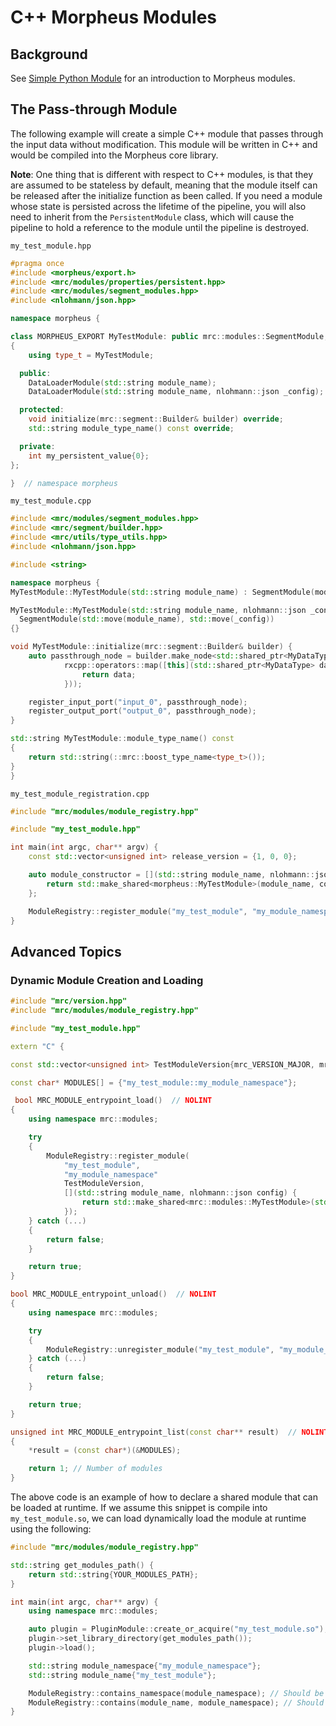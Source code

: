 <!--
SPDX-FileCopyrightText: Copyright (c) 2022-2024, NVIDIA CORPORATION & AFFILIATES. All rights reserved.
SPDX-License-Identifier: Apache-2.0

Licensed under the Apache License, Version 2.0 (the "License");
you may not use this file except in compliance with the License.
You may obtain a copy of the License at

http://www.apache.org/licenses/LICENSE-2.0

Unless required by applicable law or agreed to in writing, software
distributed under the License is distributed on an "AS IS" BASIS,
WITHOUT WARRANTIES OR CONDITIONS OF ANY KIND, either express or implied.
See the License for the specific language governing permissions and
limitations under the License.
-->

# C++ Morpheus Modules

## Background

See [Simple Python Module](./7_python_modules.md) for an introduction to Morpheus modules.

## The Pass-through Module

The following example will create a simple C++ module that passes through the input data without modification. This module will be written in C++ and would be compiled into the Morpheus core library.

**Note**: One thing that is different with respect to C++ modules, is that they are assumed to be stateless by default, meaning that the module itself can be released after the initialize function as been called. If you need a module whose state is persisted across the lifetime of the pipeline, you will also need to inherit from the `PersistentModule` class, which will cause the pipeline to hold a reference to the module until the pipeline is destroyed.

`my_test_module.hpp`

```c++
#pragma once
#include <morpheus/export.h>
#include <mrc/modules/properties/persistent.hpp>
#include <mrc/modules/segment_modules.hpp>
#include <nlohmann/json.hpp>

namespace morpheus {

class MORPHEUS_EXPORT MyTestModule: public mrc::modules::SegmentModule, public mrc::modules::PersistentModule
{
    using type_t = MyTestModule;

  public:
    DataLoaderModule(std::string module_name);
    DataLoaderModule(std::string module_name, nlohmann::json _config);

  protected:
    void initialize(mrc::segment::Builder& builder) override;
    std::string module_type_name() const override;

  private:
    int my_persistent_value{0};
};

}  // namespace morpheus
```

`my_test_module.cpp`

```c++
#include <mrc/modules/segment_modules.hpp>
#include <mrc/segment/builder.hpp>
#include <mrc/utils/type_utils.hpp>
#include <nlohmann/json.hpp>

#include <string>

namespace morpheus {
MyTestModule::MyTestModule(std::string module_name) : SegmentModule(module_name) {}

MyTestModule::MyTestModule(std::string module_name, nlohmann::json _config) :
  SegmentModule(std::move(module_name), std::move(_config))
{}

void MyTestModule::initialize(mrc::segment::Builder& builder) {
    auto passthrough_node = builder.make_node<std::shared_ptr<MyDataType>>("passthrough_node",
            rxcpp::operators::map([this](std::shared_ptr<MyDataType> data) {
                return data;
            }));

    register_input_port("input_0", passthrough_node);
    register_output_port("output_0", passthrough_node);
}

std::string MyTestModule::module_type_name() const
{
    return std::string(::mrc::boost_type_name<type_t>());
}
}
```

`my_test_module_registration.cpp`

```c++
#include "mrc/modules/module_registry.hpp"

#include "my_test_module.hpp"

int main(int argc, char** argv) {
    const std::vector<unsigned int> release_version = {1, 0, 0};

    auto module_constructor = [](std::string module_name, nlohmann::json config) {
        return std::make_shared<morpheus::MyTestModule>(module_name, config);
    };

    ModuleRegistry::register_module("my_test_module", "my_module_namespace", release_version, module_constructor);
}
```

## Advanced Topics

### Dynamic Module Creation and Loading

```c++
#include "mrc/version.hpp"
#include "mrc/modules/module_registry.hpp"

#include "my_test_module.hpp"

extern "C" {

const std::vector<unsigned int> TestModuleVersion{mrc_VERSION_MAJOR, mrc_VERSION_MINOR, mrc_VERSION_PATCH};

const char* MODULES[] = {"my_test_module::my_module_namespace"};

 bool MRC_MODULE_entrypoint_load()  // NOLINT
{
    using namespace mrc::modules;

    try
    {
        ModuleRegistry::register_module(
            "my_test_module",
            "my_module_namespace"
            TestModuleVersion,
            [](std::string module_name, nlohmann::json config) {
                return std::make_shared<mrc::modules::MyTestModule>(std::move(module_name), std::move(config));
            });
    } catch (...)
    {
        return false;
    }

    return true;
}

bool MRC_MODULE_entrypoint_unload()  // NOLINT
{
    using namespace mrc::modules;

    try
    {
        ModuleRegistry::unregister_module("my_test_module", "my_module_namespace");
    } catch (...)
    {
        return false;
    }

    return true;
}

unsigned int MRC_MODULE_entrypoint_list(const char** result)  // NOLINT
{
    *result = (const char*)(&MODULES);

    return 1; // Number of modules
}

```

The above code is an example of how to declare a shared module that can be loaded at runtime. If we assume this snippet is compile into `my_test_module.so`, we can load dynamically load the module at runtime using the following:

```c++
#include "mrc/modules/module_registry.hpp"

std::string get_modules_path() {
    return std::string{YOUR_MODULES_PATH};
}

int main(int argc, char** argv) {
    using namespace mrc::modules;

    auto plugin = PluginModule::create_or_acquire("my_test_module.so");
    plugin->set_library_directory(get_modules_path());
    plugin->load();

    std::string module_namespace{"my_module_namespace"};
    std::string module_name{"my_test_module"};

    ModuleRegistry::contains_namespace(module_namespace); // Should be true
    ModuleRegistry::contains(module_name, module_namespace); // Should be true
}
```
